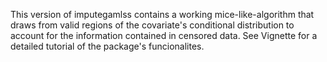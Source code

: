 This version of imputegamlss contains a working mice-like-algorithm that draws from valid regions of the covariate's conditional distribution to account for the information contained in censored data.
See Vignette for a detailed tutorial of the package's funcionalites.

